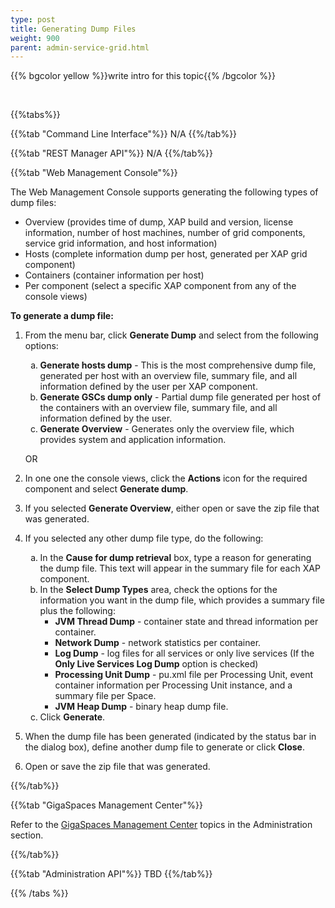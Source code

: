 ```yaml
---
type: post
title: Generating Dump Files
weight: 900
parent: admin-service-grid.html
---
```

 
  

{{% bgcolor yellow %}}write intro for this topic{{% /bgcolor %}}

<br>
 
{{%tabs%}}

{{%tab "Command Line Interface"%}}
N/A
{{%/tab%}}

{{%tab "REST Manager API"%}}
N/A
{{%/tab%}}

{{%tab "Web Management Console"%}}

The Web Management Console supports generating the following types of dump files:

* Overview (provides time of dump, XAP build and version, license information, number of host machines, number of grid components, service grid information, and host information)
* Hosts (complete information dump per host, generated per XAP grid component) 
* Containers (container information per host)
* Per component (select a specific XAP component from any of the console views)

**To generate a dump file:**

1. From the menu bar, click **Generate Dump** and select from the following options:

	<ol type="a">
		<li><b>Generate hosts dump</b> - This is the most comprehensive dump file, generated per host with an overview file, summary file, and all information defined by the user per XAP component.</li>
		<li><b>Generate GSCs dump only</b> - Partial dump file generated per host of the containers with an overview file, summary file, and all information defined by the user.</li>
		<li><b>Generate Overview</b> - Generates only the overview file, which provides system and application information.</li>
	</ol>

	OR

1. In one one the console views, click the **Actions** icon for the required component and select **Generate dump**.
1. If you selected **Generate Overview**, either open or save the zip file that was generated.
1. If you selected any other dump file type, do the following:

	<ol type="a">
		<li>In the <b>Cause for dump retrieval</b> box, type a reason for generating the dump file. This text will appear in the summary file for each XAP component.</li>
		<li>In the <b>Select Dump Types</b> area, check the options for the information you want in the dump file, which provides a summary file plus the following:
		<ul>
			<li><b>JVM Thread Dump</b> - container state and thread information per container.</li>
			<li><b>Network Dump</b> - network statistics per container.</li>
			<li><b>Log Dump</b> - log files for all services or only live services (If the <b>Only Live Services Log Dump</b> option is checked)</li>
			<li><b>Processing Unit Dump</b> - pu.xml file per Processing Unit, event container information per Processing Unit instance, and a summary file per Space.</li>
			<li><b>JVM Heap Dump</b> - binary heap dump file.</li>
		</ul>
		<li>Click <b>Generate</b>.
	</ol>
    
1. When the dump file has been generated (indicated by the status bar in the dialog box), define another dump file to generate or click **Close**.
1. Open or save the zip file that was generated.

{{%/tab%}}


{{%tab "GigaSpaces Management Center"%}}

Refer to the [GigaSpaces Management Center](./gigaspaces-management-center.html) topics in the Administration section.

{{%/tab%}}


{{%tab "Administration API"%}}
TBD
{{%/tab%}}

{{% /tabs %}}
